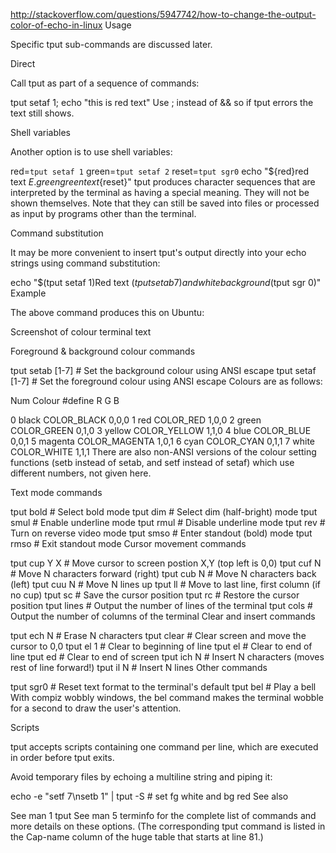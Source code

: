 
http://stackoverflow.com/questions/5947742/how-to-change-the-output-color-of-echo-in-linux
Usage

Specific tput sub-commands are discussed later.

Direct

Call tput as part of a sequence of commands:

tput setaf 1; echo "this is red text"
Use ; instead of && so if tput errors the text still shows.

Shell variables

Another option is to use shell variables:

red=`tput setaf 1`
green=`tput setaf 2`
reset=`tput sgr0`
echo "${red}red text ${E.green}green text${reset}"
tput produces character sequences that are interpreted by the terminal as having a special meaning. They will not be shown themselves. Note that they can still be saved into files or processed as input by programs other than the terminal.

Command substitution

It may be more convenient to insert tput's output directly into your echo strings using command substitution:

echo "$(tput setaf 1)Red text $(tput setab 7)and white background$(tput sgr 0)"
Example

The above command produces this on Ubuntu:

Screenshot of colour terminal text

Foreground & background colour commands

tput setab [1-7] # Set the background colour using ANSI escape
tput setaf [1-7] # Set the foreground colour using ANSI escape
Colours are as follows:

Num  Colour    #define         R G B

0    black     COLOR_BLACK     0,0,0
1    red       COLOR_RED       1,0,0
2    green     COLOR_GREEN     0,1,0
3    yellow    COLOR_YELLOW    1,1,0
4    blue      COLOR_BLUE      0,0,1
5    magenta   COLOR_MAGENTA   1,0,1
6    cyan      COLOR_CYAN      0,1,1
7    white     COLOR_WHITE     1,1,1
There are also non-ANSI versions of the colour setting functions (setb instead of setab, and setf instead of setaf) which use different numbers, not given here.

Text mode commands

tput bold    # Select bold mode
tput dim     # Select dim (half-bright) mode
tput smul    # Enable underline mode
tput rmul    # Disable underline mode
tput rev     # Turn on reverse video mode
tput smso    # Enter standout (bold) mode
tput rmso    # Exit standout mode
Cursor movement commands

tput cup Y X # Move cursor to screen postion X,Y (top left is 0,0)
tput cuf N   # Move N characters forward (right)
tput cub N   # Move N characters back (left)
tput cuu N   # Move N lines up
tput ll      # Move to last line, first column (if no cup)
tput sc      # Save the cursor position
tput rc      # Restore the cursor position
tput lines   # Output the number of lines of the terminal
tput cols    # Output the number of columns of the terminal
Clear and insert commands

tput ech N   # Erase N characters
tput clear   # Clear screen and move the cursor to 0,0
tput el 1    # Clear to beginning of line
tput el      # Clear to end of line
tput ed      # Clear to end of screen
tput ich N   # Insert N characters (moves rest of line forward!)
tput il N    # Insert N lines
Other commands

tput sgr0    # Reset text format to the terminal's default
tput bel     # Play a bell
With compiz wobbly windows, the bel command makes the terminal wobble for a second to draw the user's attention.

Scripts

tput accepts scripts containing one command per line, which are executed in order before tput exits.

Avoid temporary files by echoing a multiline string and piping it:

echo -e "setf 7\nsetb 1" | tput -S  # set fg white and bg red
See also

See man 1 tput
See man 5 terminfo for the complete list of commands and more details on these options. (The corresponding tput command is listed in the Cap-name column of the huge table that starts at line 81.)
